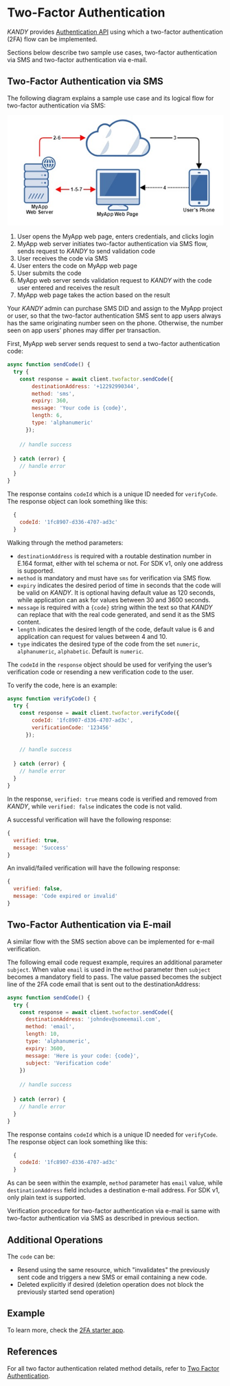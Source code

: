 # Two-Factor Authentication
$KANDY$ provides [Authentication API](/developer/references/nodejs/1.2.3#twofactor-send-code) using which a two-factor authentication (2FA) flow can be implemented.

Sections below describe two sample use cases, two-factor authentication via SMS and two-factor authentication via e-mail.

## Two-Factor Authentication via SMS
The following diagram explains a sample use case and its logical flow for two-factor authentication via SMS:

![2FA via SMS flow](2fa-flow.png)

1. User opens the MyApp web page, enters credentials, and clicks login
2. MyApp web server initiates two-factor authentication via SMS flow, sends request to $KANDY$ to send validation code
3. User receives the code via SMS
4. User enters the code on MyApp web page
5. User submits the code
6. MyApp web server sends validation request to $KANDY$ with the code user entered and receives the result
7. MyApp web page takes the action based on the result

Your $KANDY$ admin can purchase SMS DID and assign to the MyApp project or user, so that the two-factor authentication SMS sent to app users always has the same originating number seen on the phone. Otherwise, the number seen on app users' phones may differ per transaction.

First, MyApp web server sends request to send a two-factor authentication code:

```javascript
async function sendCode() {
  try {
    const response = await client.twofactor.sendCode({
        destinationAddress: '+12292990344',
        method: 'sms',
        expiry: 360,
        message: 'Your code is {code}',
        length: 6,
        type: 'alphanumeric'
      });

    // handle success

  } catch (error) {
    // handle error
  }
}
```
The response contains `codeId` which is a unique ID needed for `verifyCode`. The response object can look something like this:
```javascript
  {
    codeId: '1fc8907-d336-4707-ad3c'
  }
```

Walking through the method parameters:

+ `destinationAddress` is required with a routable destination number in E.164 format, either with tel schema or not. For SDK v1, only one address is supported.
+ `method` is mandatory and must have `sms` for verification via SMS flow.
+ `expiry` indicates the desired period of time in seconds that the code will be valid on $KANDY$. It is optional having default value as 120 seconds, while application can ask for values between 30 and 3600 seconds.
+ `message` is required with a `{code}` string within the text so that $KANDY$ can replace that with the real code generated, and send it as the SMS content.
+ `length` indicates the desired length of the code, default value is 6 and application can request for values between 4 and 10.
+ `type` indicates the desired type of the code from the set `numeric`, `alphanumeric`, `alphabetic`. Default is `numeric`.

The `codeId` in the `response` object should be used for verifying the user’s verification code or resending a new verification code to the user.

To verify the code, here is an example:

```javascript
async function verifyCode() {
  try {
    const response = await client.twofactor.verifyCode({
        codeId: '1fc8907-d336-4707-ad3c',
        verificationCode: '123456'
      });

    // handle success

  } catch (error) {
    // handle error
  }
}
```
In the response, `verified: true` means code is verified and removed from $KANDY$, while `verified: false` indicates the code is not valid.

A successful verification will have the following response:
```javascript
{
  verified: true,
  message: 'Success'
}
```
An invalid/failed verification will have the following response:
```javascript
{
  verified: false,
  message: 'Code expired or invalid'
}
```

## Two-Factor Authentication via E-mail
A similar flow with the SMS section above can be implemented for e-mail verification.

The following email code request example, requires an additional parameter `subject`. When value `email` is used in the `method` parameter then `subject` becomes a mandatory field to pass. The value passed becomes the subject line of the 2FA code email that is sent out to the destinationAddress:

```javascript
async function sendCode() {
  try {
    const response = await client.twofactor.sendCode({
      destinationAddress: 'johndev@someemail.com',
      method: 'email',
      length: 10,
      type: 'alphanumeric',
      expiry: 3600,
      message: 'Here is your code: {code}',
      subject: 'Verification code'
    })

    // handle success

  } catch (error) {
    // handle error
  }
}
```
The response contains `codeId` which is a unique ID needed for `verifyCode`. The response object can look something like this:
```javascript
  {
    codeId: '1fc8907-d336-4707-ad3c'
  }
```

As can be seen within the example, `method` parameter has `email` value, while `destinationAddress` field includes a destination e-mail address. For SDK v1, only plain text is supported.

Verification procedure for two-factor authentication via e-mail is same with two-factor authentication via SMS as described in previous section.

## Additional Operations
The `code` can be:

+ Resend using the same resource, which "invalidates" the previously sent code and triggers a new SMS or email containing a new code.
+ Deleted explicitly if desired (deletion operation does not block the previously started send operation)

## Example
To learn more, check the [2FA starter app](https://github.com/Kandy-IO/kandy-cpaas-nodejs-sdk/tree/v1.2.3/examples/2fa).

## References
For all two factor authentication related method details, refer to [Two Factor Authentication](/developer/references/nodejs/1.2.3#twofactor-send-code).
